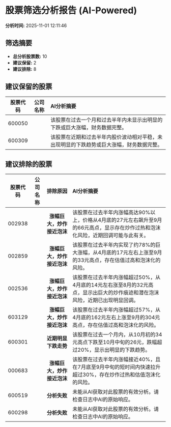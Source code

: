 # 股票筛选分析报告 (AI-Powered)

**分析时间:** 2025-11-01 12:11:46

## 筛选摘要

- **总分析股票数:** 10
- **建议保留:** 2
- **建议排除:** 8

## 建议保留的股票

| 股票代码 | 公司名称 | AI分析摘要 |
|:---:|:---:|:---|
| 600050 |  | 该股票在过去一个月和过去半年内未显示出明显的下跌或巨大涨幅，财务数据完整。 |
| 600309 |  | 该股票在近期和过去半年内股价波动相对平稳，未出现明显的下跌趋势或巨大涨幅，财务数据完整。 |

## 建议排除的股票

| 股票代码 | 公司名称 | 排除原因 | AI分析摘要 |
|:---:|:---:|:---:|:---|
| 002938 |  | **涨幅巨大，炒作接近泡沫** | 该股票在过去半年内涨幅高达90%以上，价格从4月底的27元左右飙升至9月的66元高点，显示存在炒作过热和泡沫化风险，近期回调可能与此有关。 |
| 002859 |  | **涨幅巨大，炒作接近泡沫** | 该股票在过去半年内实现了约78%的巨大涨幅，从4月底的17元左右上涨至9月的33元高点，存在估值过高和泡沫化的风险。 |
| 002536 |  | **涨幅巨大，炒作接近泡沫** | 该股票在过去半年内涨幅超过50%，从4月底的14元左右涨至8月的32元高点，显示出巨大的炒作痕迹和潜在泡沫风险，近期已出现明显回调。 |
| 603129 |  | **涨幅巨大，炒作接近泡沫** | 该股票在过去半年内涨幅超过57%，从4月底的162元左右上涨至9月的304元高点，存在估值过高和泡沫化的风险。 |
| 600301 |  | **近期明显下跌走势** | 该股票在过去一个月内，从10月初的34元高点下跌至10月中旬的26元，跌幅超过20%，显示出明显的下跌趋势。 |
| 000683 |  | **涨幅巨大，炒作接近泡沫** | 该股票在过去半年内涨幅接近40%，且在7月底至9月中旬的短时间内快速拉升超过30%，存在炒作过热和估值泡沫化的风险。 |
| 600519 |  | **分析失败** | 未能从AI获取对此股票的有效分析。请检查日志中AI的原始响应。 |
| 600298 |  | **分析失败** | 未能从AI获取对此股票的有效分析。请检查日志中AI的原始响应。 |
